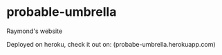 # probable-umbrella
Raymond's website

Deployed on heroku, check it out on:
(probabe-umbrella.herokuapp.com)
